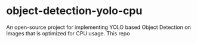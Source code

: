 # object-detection-yolo-cpu 
An open-source project for implementing YOLO based Object Detection on Images that is optimized for CPU usage. This repo